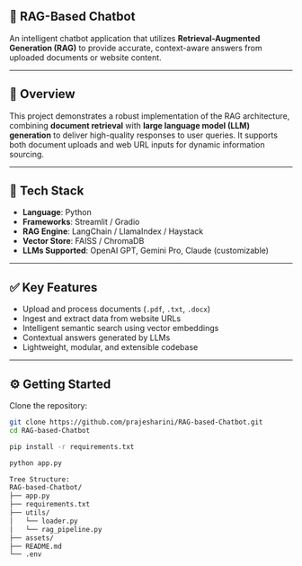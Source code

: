 ## 🤖 RAG-Based Chatbot

An intelligent chatbot application that utilizes **Retrieval-Augmented Generation (RAG)** to provide accurate, context-aware answers from uploaded documents or website content.

---

## 🧩 Overview

This project demonstrates a robust implementation of the RAG architecture, combining **document retrieval** with **large language model (LLM) generation** to deliver high-quality responses to user queries. It supports both document uploads and web URL inputs for dynamic information sourcing.

---

## 🔧 Tech Stack

- **Language**: Python  
- **Frameworks**: Streamlit / Gradio  
- **RAG Engine**: LangChain / LlamaIndex / Haystack  
- **Vector Store**: FAISS / ChromaDB  
- **LLMs Supported**: OpenAI GPT, Gemini Pro, Claude (customizable)

---

## ✅ Key Features

- Upload and process documents (`.pdf`, `.txt`, `.docx`)
- Ingest and extract data from website URLs
- Intelligent semantic search using vector embeddings
- Contextual answers generated by LLMs
- Lightweight, modular, and extensible codebase

---

## ⚙️ Getting Started

Clone the repository:
```bash
git clone https://github.com/prajesharini/RAG-based-Chatbot.git
cd RAG-based-Chatbot

pip install -r requirements.txt

python app.py

Tree Structure:
RAG-based-Chatbot/
├── app.py
├── requirements.txt
├── utils/
│   └── loader.py
│   └── rag_pipeline.py
├── assets/
├── README.md
└── .env
